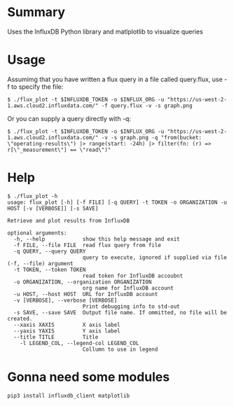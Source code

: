 # Summary
Uses the InfluxDB Python library and matlplotlib to visualize queries

# Usage
Assumimg that you have written  a flux query in a file called query.flux, use -f to specify the file:
```
$ ./flux_plot -t $INFLUXDB_TOKEN -o $INFLUX_ORG -u "https://us-west-2-1.aws.cloud2.influxdata.com/" -f query.flux -v -s graph.png
```
Or you can supply a query directly with -q:

```
$ ./flux_plot -t $INFLUXDB_TOKEN -o $INFLUX_ORG -u "https://us-west-2-1.aws.cloud2.influxdata.com/" -v -s graph.png -q "from(bucket: \"operating-results\") |> range(start: -24h) |> filter(fn: (r) => r[\"_measurement\"] == \"read\")"
```


# Help
```
$ ./flux_plot -h
usage: flux_plot [-h] [-f FILE] [-q QUERY] -t TOKEN -o ORGANIZATION -u HOST [-v [VERBOSE]] [-s SAVE]

Retrieve and plot results from InfluxDB

optional arguments:
  -h, --help            show this help message and exit
  -f FILE, --file FILE  read flux query from file
  -q QUERY, --query QUERY
                        query to execute, ignored if supplied via file (-f, --file) argument
  -t TOKEN, --token TOKEN
                        read token for InfluxDB accoubnt
  -o ORGANIZATION, --organization ORGANIZATION
                        org name for InfluxDB account
  -u HOST, --host HOST  URL for InfluxDB account
  -v [VERBOSE], --verbose [VERBOSE]
                        Print debugging info to std-out
  -s SAVE, --save SAVE  Output file name. If ommitted, no file will be created.
  --xaxis XAXIS         X axis label
  --yaxis YAXIS         Y axis label
  --title TITLE         Title
    -l LEGEND_COL, --legend-col LEGEND_COL
                        Collumn to use in legend
  ```

# Gonna need some modules
```
pip3 install influxdb_client matplotlib
```